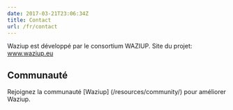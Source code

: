 ```yaml
---
date: 2017-03-21T23:06:34Z
title: Contact
url: /fr/contact
---
```


Waziup est développé par le consortium WAZIUP.
Site du projet: www.waziup.eu


## Communauté
Rejoignez la communauté [Waziup] (/resources/community/) pour améliorer Waziup.


